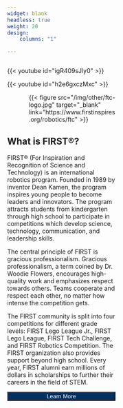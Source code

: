 ```yaml
---
widget: blank
headless: true
weight: 20
design:
    columns: "1"

---
```


<div>
<div style="float: left; padding-right: 5%; width: 50%">

{{< youtube id="igR409sJly0" >}}

{{< youtube id="h2e6gxczMxc" >}}
<br>
<div style="padding-left: 20%">
{{< figure src="/img/other/ftc-logo.jpg" target="_blank" link="https://www.firstinspires.org/robotics/ftc" >}}
</div>

</div>
<div style="float: left; padding-right: 5%; width: 50%">

## What is FIRST®?

FIRST® (For Inspiration and Recognition of Science and Technology) is an international robotics program. Founded in 1989 by inventor Dean Kamen, the program inspires young people to become leaders and innovators. The program attracts students from kindergarten through high school to participate in competitions which develop science, technology, communication, and leadership skills.

The central principle of FIRST is gracious professionalism. Gracious professionalism, a term coined by Dr. Woodie Flowers, encourages high-quality work and emphasizes respect towards others. Teams cooperate and respect each other, no matter how intense the competition gets.

The FIRST community is split into four competitions for different grade levels: FIRST Lego League Jr., FIRST Lego League, FIRST Tech Challenge, and FIRST Robotics Competition. The FIRST organization also provides support beyond high school. Every year, FIRST alumni earn millions of dollars in scholarships to further their careers in the field of STEM.

<a href="https://www.firstinspires.org" target="_blank"><button type="button" style="width: 100%; background:#013061; color:#fff">Learn More</button></a>

</div>

</div>